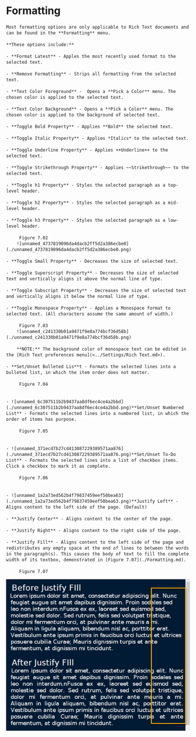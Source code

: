 
# Formatting


	Most formatting options are only applicable to Rich Text documents and can be found in the **Formatting** menu.
	
	**These options include:**
	
	- **Format Latest** - Apples the most recently used format to the selected text.

	- **Remove Formatting** - Strips all formatting from the selected text.

	- **Text Color Foreground** -  Opens a **Pick a Color** menu. The chosen color is applied to the selected text.

	- **Text Color Background** - Opens a **Pick a Color** menu. The chosen color is applied to the background of selected text.

	- **Toggle Bold Property** - Applies **Bold** the selected text.

	- **Toggle Italic Property** - Applies *Italics* to the selected text.

	- **Toggle Underline Property** - Applies ++Underline++ to the selected text.

	- **Toggle Strikethrough Property** - Applies ~~Strikethrough~~ to the selected text.

	- **Toggle h1 Property** - Styles the selected paragraph as a top-level header.

	- **Toggle h2 Property** - Styles the selected paragraph as a mid-level header.

	- **Toggle h3 Property** - Styles the selected paragraph as a low-level header.
	
		 Figure 7.02
		![unnamed_4737819096da4dacb2ff5d2a386ecbe0](./unnamed_4737819096da4dacb2ff5d2a386ecbe0.png)

	- **Toggle Small Property** - Decreases the size of selected text.

	- **Toggle Superscript Property** - Decreases the size of selected text and vertically aligns it above the normal line of type.

	- **Toggle Subscript Property** - Decreases the size of selected text and vertically aligns it below the normal line of type.

	- **Toggle Monospace Property** - Applies a Monospace format to selected text. (All characters assume the same amount of width.)
	
		 Figure 7.03
		![unnamed_c241330b01a9471f9e8a774bcf36d58b](./unnamed_c241330b01a9471f9e8a774bcf36d58b.png)
	
		**NOTE:** The background color of monospace text can be edited in the [Rich Text preferences menu](<../Settings/Rich Text.md>).

	- **Set/Unset Bulleted Lis**t - Formats the selected lines into a bulleted list, in which the item order does not matter.
	
		 Figure 7.04
		

	- ![unnamed_6c307511b2b9437aa8df6ec4ce4a2bbd](./unnamed_6c307511b2b9437aa8df6ec4ce4a2bbd.png)**Set/Unset Numbered List** - Formats the selected lines into a numbered list, in which the order of items has purpose.
	
		 Figure 7.05
		

	- ![unnamed_371ecd7b27cd413087229389571aa876](./unnamed_371ecd7b27cd413087229389571aa876.png)**Set/Unset To-Do List** - Formats the selected lines into a list of checkbox items. Click a checkbox to mark it as complete.
	
		 Figure 7.06
		

	- ![unnamed_1a2a73ed562b4f79837459eef50bea63](./unnamed_1a2a73ed562b4f79837459eef50bea63.png)**Justify Left** - Aligns content to the left side of the page. (Default)

	- **Justify Center** - Aligns content to the center of the page.

	- **Justify Right** - Aligns content to the right side of the page.

	- **Justify Fill** - Aligns content to the left side of the page and redistributes any empty space at the end of lines to between the words in the paragraph(s). This causes the body of text to fill the complete width of its textbox, demonstrated in [Figure 7.07](./Formatting.md).
	
		 Figure 7.07
		
![unnamed_5be6128e18c24797a142ea7d17be3111](./unnamed_5be6128e18c24797a142ea7d17be3111.png)
